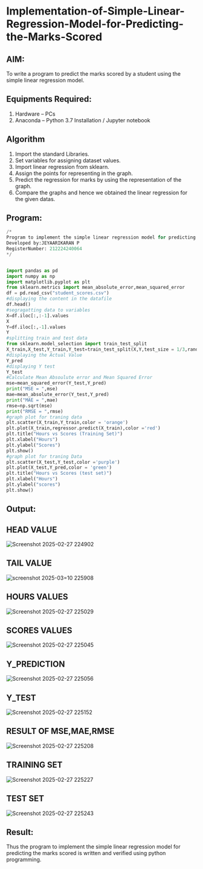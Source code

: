 # Implementation-of-Simple-Linear-Regression-Model-for-Predicting-the-Marks-Scored

## AIM:
To write a program to predict the marks scored by a student using the simple linear regression model.

## Equipments Required:
1. Hardware – PCs
2. Anaconda – Python 3.7 Installation / Jupyter notebook

## Algorithm
1. Import the standard Libraries.
2. Set variables for assigning dataset values.
3. Import linear regression from sklearn.
4. Assign the points for representing in the graph.
5. Predict the regression for marks by using the representation of the graph.
6. Compare the graphs and hence we obtained the linear regression for the given datas.

## Program:
```.py
/*
Program to implement the simple linear regression model for predicting the marks scored.
Developed by:JEYAARIKARAN P
RegisterNumber: 212224240064
*/


import pandas as pd
import numpy as np
import matplotlib.pyplot as plt
from sklearn.metrics import mean_absolute_error,mean_squared_error
df = pd.read_csv("student_scores.csv")
#displaying the content in the datafile
df.head()
#segragatting data to variables
X=df.iloc[:,:-1].values
X
Y=df.iloc[:,-1].values
Y
#splitting train and test data
from sklearn.model_selection import train_test_split
X_train,X_test,Y_train,Y_test=train_test_split(X,Y,test_size = 1/3,random_state=0)
#displaying the Actual Value
Y_pred
#displaying Y test
Y_test
#Calculate Mean Absoulute error and Mean Squared Error
mse=mean_squared_error(Y_test,Y_pred)
print("MSE = ",mse)
mae=mean_absolute_error(Y_test,Y_pred)
print("MAE = ",mae)
rmse=np.sqrt(mse)
print("RMSE = ",rmse)
#graph plot for traning data
plt.scatter(X_train,Y_train,color = 'orange')
plt.plot(X_train,regressor.predict(X_train),color ='red')
plt.title("Hours vs Scores (Training Set)")
plt.xlabel("Hours")
plt.ylabel("Scores")
plt.show()
#graph plot for traning Data
plt.scatter(X_test,Y_test,color ='purple')
plt.plot(X_test,Y_pred,color = 'green')
plt.title("Hours vs Scores (test set)")
plt.xlabel("Hours")
plt.ylabel("scores")
plt.show()
```


## Output:
##  HEAD VALUE
![Screenshot 2025-02-27 224902](https://github.com/user-attachments/assets/75fa12a2-797f-4776-8c4c-4c3cb28e2b85)

##  TAIL VALUE
![screenshot 2025-03=10 225908](https://github.com/user-attachments/assets/1fba1c23-71db-41a2-9364-12a255339d6a)


##  HOURS VALUES
![Screenshot 2025-02-27 225029](https://github.com/user-attachments/assets/35952cb5-c150-44c7-acc5-ece9172bfdef)

##  SCORES VALUES
![Screenshot 2025-02-27 225045](https://github.com/user-attachments/assets/a8a97036-6e92-49c9-8660-e628077d6c54)

##  Y_PREDICTION
![Screenshot 2025-02-27 225056](https://github.com/user-attachments/assets/9e29ed35-37ea-4882-8214-c44c279ed14b)




##  Y_TEST
![Screenshot 2025-02-27 225152](https://github.com/user-attachments/assets/a7b86f74-a0d9-4c92-af9c-94a406173ae2)

##  RESULT OF MSE,MAE,RMSE
![Screenshot 2025-02-27 225208](https://github.com/user-attachments/assets/e07320c5-529c-4260-8b72-27bd351685f3)

##  TRAINING SET
![Screenshot 2025-02-27 225227](https://github.com/user-attachments/assets/7ef5176a-9786-4cea-9753-e2afc97fc456)

##  TEST SET
![Screenshot 2025-02-27 225243](https://github.com/user-attachments/assets/2f2b645e-36d2-4c77-b019-10b744f06947)




## Result:
Thus the program to implement the simple linear regression model for predicting the marks scored is written and verified using python programming.
